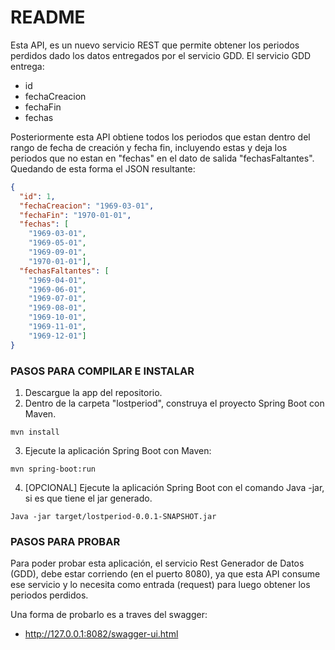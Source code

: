# README
Esta API, es un nuevo servicio REST que permite obtener los periodos perdidos dado los datos entregados por el servicio GDD. El servicio GDD entrega:
* id
* fechaCreacion
* fechaFin
* fechas

Posteriormente esta API obtiene todos los periodos que estan dentro del rango de fecha de creación y
fecha fin, incluyendo estas y deja los periodos que no estan en "fechas" en el dato de salida 
"fechasFaltantes".
Quedando de esta forma el JSON resultante:
```json
{
  "id": 1,
  "fechaCreacion": "1969-03-01",
  "fechaFin": "1970-01-01",
  "fechas": [
    "1969-03-01",
    "1969-05-01",
    "1969-09-01",
    "1970-01-01"],
  "fechasFaltantes": [
    "1969-04-01",
    "1969-06-01",
    "1969-07-01",
    "1969-08-01",
    "1969-10-01",
    "1969-11-01",
    "1969-12-01"]
}
```

### PASOS PARA COMPILAR E INSTALAR
1. Descargue la app del repositorio.
2. Dentro de la carpeta "lostperiod", construya el proyecto Spring Boot con Maven.
```
mvn install
```
3. Ejecute la aplicación Spring Boot con Maven:

```
mvn spring-boot:run
```
4. [OPCIONAL] Ejecute la aplicación Spring Boot con el comando Java -jar, si es que tiene el jar generado.

```
Java -jar target/lostperiod-0.0.1-SNAPSHOT.jar
```
 
### PASOS PARA PROBAR
Para poder probar esta aplicación, el servicio Rest Generador de Datos (GDD), debe estar corriendo (en el puerto 8080),
ya que esta API consume ese servicio y lo necesita como entrada (request) para luego obtener los periodos perdidos.

Una forma de probarlo es a traves del swagger:

* http://127.0.0.1:8082/swagger-ui.html

